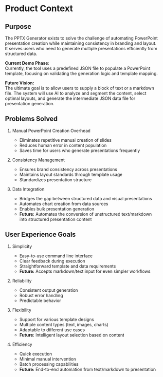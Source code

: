 # Product Context

## Purpose
The PPTX Generator exists to solve the challenge of automating PowerPoint presentation creation while maintaining consistency in branding and layout. It serves users who need to generate multiple presentations efficiently from structured data.

**Current Demo Phase:**  
Currently, the tool uses a predefined JSON file to populate a PowerPoint template, focusing on validating the generation logic and template mapping.

**Future Vision:**  
The ultimate goal is to allow users to supply a block of text or a markdown file. The system will use AI to analyze and segment the content, select optimal layouts, and generate the intermediate JSON data file for presentation generation.

## Problems Solved
1. Manual PowerPoint Creation Overhead
   - Eliminates repetitive manual creation of slides
   - Reduces human error in content population
   - Saves time for users who generate presentations frequently

2. Consistency Management
   - Ensures brand consistency across presentations
   - Maintains layout standards through template usage
   - Standardizes presentation structure

3. Data Integration
   - Bridges the gap between structured data and visual presentations
   - Automates chart creation from data sources
   - Enables bulk presentation generation
   - **Future:** Automates the conversion of unstructured text/markdown into structured presentation content

## User Experience Goals
1. Simplicity
   - Easy-to-use command line interface
   - Clear feedback during execution
   - Straightforward template and data requirements
   - **Future:** Accepts markdown/text input for even simpler workflows

2. Reliability
   - Consistent output generation
   - Robust error handling
   - Predictable behavior

3. Flexibility
   - Support for various template designs
   - Multiple content types (text, images, charts)
   - Adaptable to different use cases
   - **Future:** Intelligent layout selection based on content

4. Efficiency
   - Quick execution
   - Minimal manual intervention
   - Batch processing capabilities
   - **Future:** End-to-end automation from text/markdown to presentation
